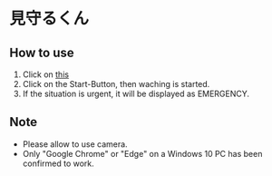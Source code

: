 # 見守るくん
## How to use
1. Click on [this](https://takatom832.github.io/WatchingOver/)
2. Click on the Start-Button, then waching is started.
3. If the situation is urgent, it will be displayed as EMERGENCY.
## Note
- Please allow to use camera.
- Only "Google Chrome" or "Edge" on a Windows 10 PC has been confirmed to work.
